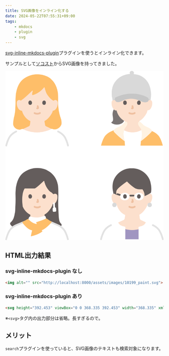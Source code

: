 ```yaml
---
title: SVG画像をインライン化する
date: 2024-05-22T07:55:31+09:00
tags:
    - mkdocs
    - plugin
    - svg
---
```


[svg-inline-mkdocs-plugin](https://github.com/temperlang/svg-inline-mkdocs-plugin)プラグインを使うとインライン化できます。

<!-- more -->

サンプルとして[ソコスト](https://soco-st.com/10199)からSVG画像を持ってきました。

![alt text](../assets/images/10199_paint.svg)

## HTML出力結果

### svg-inline-mkdocs-plugin なし

```html
<img alt="" src="http://localhost:8000/assets/images/10199_paint.svg">
```

### svg-inline-mkdocs-plugin あり

```html
<svg height="392.453" viewBox="0 0 368.335 392.453" width="368.335" xmlns="http://www.w3.org/2000/svg">...</svg>
```

※`<svg>`タグ内の出力部分は省略。長すぎるので。

## メリット

`search`プラグインを使っていると、SVG画像のテキストも検索対象になります。
